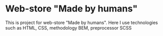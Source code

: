 # Web-store "Made by humans"

This is project for web-store "Made by humans".
Here I use technologies such as HTML, CSS, methodology BEM, preprocessor SCSS
